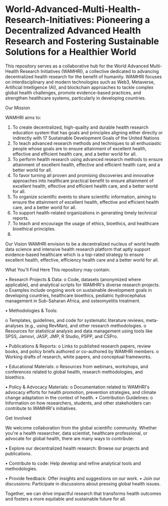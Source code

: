 # World-Advanced-Multi-Health-Research-Initiatives: Pioneering a Decentralized Advanced Health Research and Fostering Sustainable Solutions for a Healthier World

This repository serves as a collaborative hub for the World Advanced Multi-Health Research Initiatives (WAMHRI), a collective dedicated to advancing decentralized health research for the benefit of humanity. WAMHRI focuses on interdisciplinary and modern technologies such as Web3, Metaverse, Artificial Intelligence (AI), and blockchain approaches to tackle complex global health challenges, promote evidence-based practices, and strengthen healthcare systems, particularly in developing countries.

Our Mission

WAMHRI aims to:
1.	To create decentralized, high-quality and durable health research education system that has goals and principles aligning either directly or indirectly with 17 Sustainable Development Goals of the United Nations
2.	To teach advanced research methods and techniques to all enthusiastic people whose goals are to ensure attainment of excellent health, effective and efficient health care, and a better world for all.
3.	To perform health research using advanced research methods to ensure attainment of excellent health, effective and efficient health care, and a better world for all.
4.	To favor turning all proven and promising discoveries and innovative approaches into healthcare practical benefit to ensure attainment of excellent health, effective and efficient health care, and a better world for all.
5.	To organize scientific events to share scientific information, aiming to ensure the attainment of excellent health, effective and efficient health care, and a better world for all.
6.	To support health-related organizations in generating timely technical reports.
7.	To teach and encourage the usage of ethics, bioethics, and healthcare bioethical principles.
8.	
Our Vision
WAMHRI envision to be a decentralized nucleus of world health data science and intensive health research platform that aptly support evidence-based healthcare which is a top-rated strategy to ensure excellent health, effective, efficiency health care and a better world for all.

What You'll Find Here
This repository may contain:

•	Research Projects & Data: 
o	Code, datasets (anonymized where applicable), and analytical scripts for WAMHRI's diverse research projects.
o	Examples include ongoing work on sustainable development goals in developing countries, healthcare bioethics, pediatric hydrocephalus management in Sub-Saharan Africa, and osteomyelitis treatment.

•	Methodologies & Tools: 

o	Templates, guidelines, and code for systematic literature reviews, meta-analyses (e.g., using RevMan), and other research methodologies.
o	Resources for statistical analysis and data management using tools like SPSS, Jamovi, JASP, JMP, R Studio, PSPP, and CSPro.

•	Publications & Reports: 
o	Links to published research papers, review books, and policy briefs authored or co-authored by WAMHRI members.
o	Working drafts of research, white papers, and conceptual frameworks.

•	Educational Materials: 
o	Resources from webinars, workshops, and conferences related to global health, research methodologies, and bioethics.

•	Policy & Advocacy Materials: 
o	Documentation related to WAMHRI's advocacy efforts for health promotion, prevention strategies, and climate change adaptation in the context of health.
•	Contribution Guidelines: 
o	Information on how researchers, students, and other stakeholders can contribute to WAMHRI's initiatives.

Get Involved

We welcome collaboration from the global scientific community. Whether you're a health researcher, data scientist, healthcare professional, or advocate for global health, there are many ways to contribute:

•	Explore our decentralized health research: Browse our projects and publications.

•	Contribute to code: Help develop and refine analytical tools and methodologies.

•	Provide feedback: Offer insights and suggestions on our work.
•	Join our discussions: Participate in discussions about pressing global health issues.

Together, we can drive impactful research that transforms health outcomes and fosters a more equitable and sustainable future for all.
